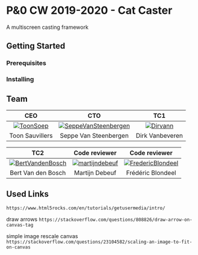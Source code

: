 # P&0 CW 2019-2020 - Cat Caster
A multiscreen casting framework
 
## Getting Started

### Prerequisites

### Installing

## Team
| <a target="_blank">**CEO**</a> | <a target="_blank">**CTO**</a> | <a target="_blank">**TC1**</a> |
| :---: | :---: | :---: |
| [![ToonSoep](https://avatars1.githubusercontent.com/u/36734232?s=200&v=3)](https://github.com/ToonSoep) | [![SeppeVanSteenbergen](https://avatars3.githubusercontent.com/u/44199531?s=200&v=3)](https://github.com/SeppeVanSteenbergen) | [![Dirvann](https://avatars1.githubusercontent.com/u/26393450?s=200&v=3)](https://github.com/Dirvann)  |
| <a target="_blank">Toon Sauvillers</a> | <a target="_blank">Seppe Van Steenbergen</a> | <a target="_blank">Dirk Vanbeveren</a> |

| <a target="_blank">**TC2**</a> | <a target="_blank">**Code reviewer**</a> | <a target="_blank">**Code reviewer**</a> |
| :---: | :---: | :---: |
| [![BertVandenBosch](https://avatars0.githubusercontent.com/u/17854526?s=200&v=3)](https://github.com/BertVandenBosch) | [![martijndebeuf](https://avatars3.githubusercontent.com/u/36644741?s=200&v=3)](https://github.com/martijndebeuf) | [![FredericBlondeel](https://avatars0.githubusercontent.com/u/36747888?s=200&v=3)](https://github.com/FredericBlondeel)  |
| <a target="_blank">Bert Van den Bosch</a> | <a target="_blank">Martijn Debeuf</a> | <a target="_blank">Frédéric Blondeel</a> |

## Used Links

`https://www.html5rocks.com/en/tutorials/getusermedia/intro/`

draw arrows
`https://stackoverflow.com/questions/808826/draw-arrow-on-canvas-tag`

simple image rescale canvas
`https://stackoverflow.com/questions/23104582/scaling-an-image-to-fit-on-canvas`

